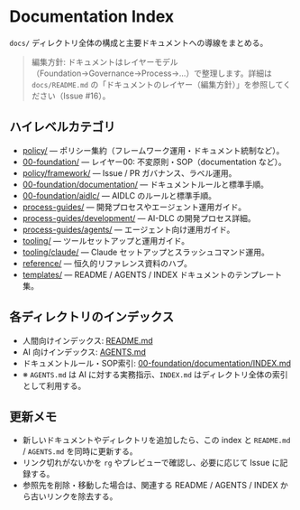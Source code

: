 # Documentation Index

`docs/` ディレクトリ全体の構成と主要ドキュメントへの導線をまとめる。

> 編集方針: ドキュメントはレイヤーモデル（Foundation→Governance→Process→…）で整理します。詳細は `docs/README.md` の「ドキュメントのレイヤー（編集方針）」を参照してください（Issue #16）。

## ハイレベルカテゴリ
- [policy/](policy/README.md) — ポリシー集約（フレームワーク運用・ドキュメント統制など）。
- [00-foundation/](00-foundation/README.md) — レイヤー00: 不変原則・SOP（documentation など）。
- [policy/framework/](policy/framework/README.md) — Issue / PR ガバナンス、ラベル運用。
- [00-foundation/documentation/](00-foundation/documentation/README.md) — ドキュメントルールと標準手順。
- [00-foundation/aidlc/](00-foundation/aidlc/README.md) — AIDLC のルールと標準手順。
- [process-guides/](process-guides/README.md) — 開発プロセスやエージェント運用ガイド。
- [process-guides/development/](process-guides/development/README.md) — AI-DLC の開発プロセス詳細。
- [process-guides/agents/](process-guides/agents/README.md) — エージェント向け運用ガイド。
- [tooling/](tooling/README.md) — ツールセットアップと運用ガイド。
- [tooling/claude/](tooling/claude/README.md) — Claude セットアップとスラッシュコマンド運用。
- [reference/](reference/README.md) — 恒久的リファレンス資料のハブ。
- [templates/](templates/) — README / AGENTS / INDEX ドキュメントのテンプレート集。

## 各ディレクトリのインデックス
- 人間向けインデックス: [README.md](README.md)
- AI 向けインデックス: [AGENTS.md](AGENTS.md)
- ドキュメントルール・SOP索引: [00-foundation/documentation/INDEX.md](00-foundation/documentation/INDEX.md)
- ※ `AGENTS.md` は AI に対する実務指示、`INDEX.md` はディレクトリ全体の索引として利用する。

## 更新メモ
- 新しいドキュメントやディレクトリを追加したら、この index と `README.md` / `AGENTS.md` を同時に更新する。
- リンク切れがないかを `rg` やプレビューで確認し、必要に応じて Issue に記録する。
- 参照先を削除・移動した場合は、関連する README / AGENTS / INDEX から古いリンクを除去する。
